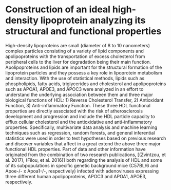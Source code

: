 # Construction of an ideal high-density lipoprotein analyzing its structural and functional properties


High-density lipoproteins are small (diameter of 8 to 10 nanometers) complex particles consisting of a variety of lipid components and apolipoproteins with the transportation of excess cholesterol from peripheral cells to the liver for degradation being their main function. Apolipoproteins and lipids are important for the structural formation of the lipoprotein particles and they possess a key role in lipoprotein metabolism and interaction. With the use of statistical methods, lipids such as phospholipids, fatty acids, triglycerides and cholesterol and apolipoproteins such as APOA1, APOE3, and APOC3 were analyzed in an effort to understand the underlying association between them and three major biological functions of HDL: 1) Reverse Cholesterol Transfer, 2) Antioxidant Function, 3) Anti-inflammatory Function. These three HDL functional properties are directly associated with the risk of atherosclerosis development and progression and include the HDL particle capacity to efflux cellular cholesterol and the antioxidative and anti-inflammatory properties. Specifically, multivariate data analysis and machine learning techniques such as regression, random forests, and general inferential statistics were used in order to test hypotheses based on previous research and discover variables that affect in a great extend the above three major functional HDL properties. Part of data and other information have originated from the combination of two research publications, [(Zvintzou, et al. 2017), (Filou, et al. 2016)] both regarding the analysis of HDL and some of its subpopulations in specific genetic background mice (C57BL/6 and Apoe-/- x Apoa1-/-, respectively) infected with adenoviruses expressing three different human apolipoproteins, APOC3 and APOA1, APOE3, respectively.


